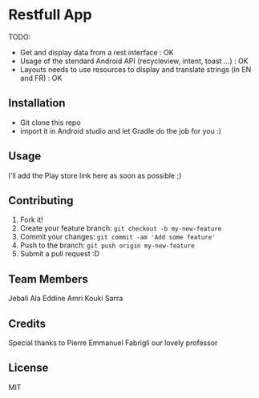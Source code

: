 # Restfull App 

TODO: 

- Get and display data from a rest interface : OK
- Usage of the stendard Android API (recycleview, intent, toast ...) : OK
- Layouts needs to use resources to display and translate strings (in EN and FR) : OK

## Installation

- Git clone this repo 
- import it in Android studio and let Gradle do the job for you :)

## Usage

I'll add the Play store link here as soon as possible ;)

## Contributing

1. Fork it!
2. Create your feature branch: `git checkout -b my-new-feature`
3. Commit your changes: `git commit -am 'Add some feature'`
4. Push to the branch: `git push origin my-new-feature`
5. Submit a pull request :D

## Team Members 

Jebali Ala Eddine
Amri Kouki Sarra

## Credits

Special thanks to Pierre Emmanuel Fabrigli our lovely professor

## License

MIT